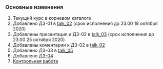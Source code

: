 ### Основные изменения

1. Текущий курс в корневом каталоге
2. Добавлено ДЗ-01 в [talk_02](https://github.com/kshilin/dawp/tree/master/talk_02%20(numpy%201)) (срок исполнения до 23.00 18 октября 2020)
3. Добавлены презентация и ДЗ-02 в [talk_03](https://github.com/kshilin/dawp/tree/master/talk_03%20(numpy%202)) (срок исполнения до 23.00 25 октября 2020)
4. Добавлены коментарии к ДЗ-02 в [talk_02](https://github.com/kshilin/dawp/tree/master/talk_02%20(numpy%201)) 
5. Добавлено ДЗ-03 в [talk_05](https://github.com/kshilin/dawp/tree/master/talk_05%20(pandas%202)) 
6. Добавлено [ДЗ-04](https://classroom.github.com/a/myGd_kxW)
7. [Контрольная работа](https://classroom.github.com/a/G9LXIDS5)
